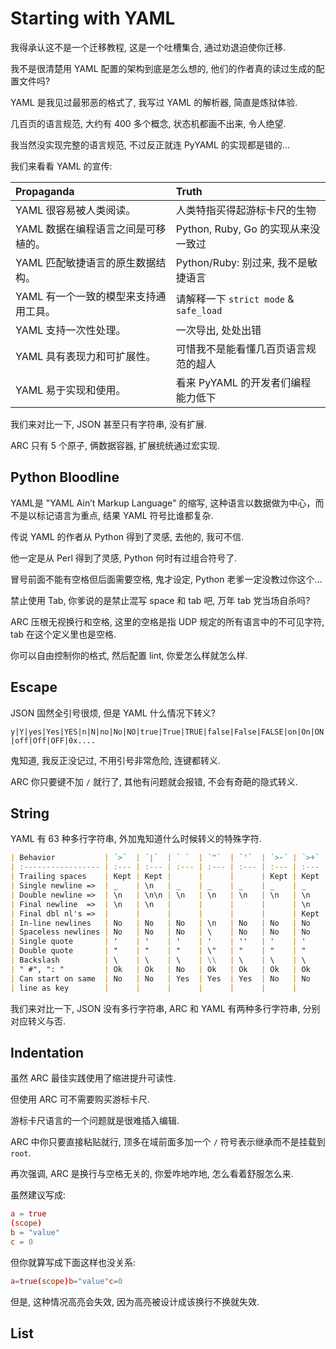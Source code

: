 Starting with YAML
==================

我得承认这不是一个迁移教程, 这是一个吐槽集合, 通过劝退迫使你迁移.

我不是很清楚用 YAML 配置的架构到底是怎么想的, 他们的作者真的读过生成的配置文件吗?

YAML 是我见过最邪恶的格式了, 我写过 YAML 的解析器, 简直是炼狱体验.

几百页的语言规范, 大约有 400 多个概念, 状态机都画不出来, 令人绝望.

我当然没实现完整的语言规范, 不过反正就连 PyYAML 的实现都是错的...

我们来看看 YAML 的宣传:

| Propaganda                            | Truth                                  |
| :------------------------------------ | :------------------------------------- |
| YAML 很容易被人类阅读。               | 人类特指买得起游标卡尺的生物           |
| YAML 数据在编程语言之间是可移植的。   | Python, Ruby, Go 的实现从来没一致过    |
| YAML 匹配敏捷语言的原生数据结构。     | Python/Ruby: 别过来, 我不是敏捷语言    |
| YAML 有一个一致的模型来支持通用工具。 | 请解释一下 `strict mode` & `safe_load` |
| YAML 支持一次性处理。                 | 一次导出, 处处出错                     |
| YAML 具有表现力和可扩展性。           | 可惜我不是能看懂几百页语言规范的超人   |
| YAML 易于实现和使用。                 | 看来 PyYAML 的开发者们编程能力低下     |

我们来对比一下, JSON 甚至只有字符串, 没有扩展.

ARC 只有 5 个原子, 俩数据容器, 扩展统统通过宏实现.

## Python Bloodline

YAML是 "YAML Ain’t Markup Language" 的缩写, 这种语言以数据做为中心，而不是以标记语言为重点, 结果 YAML 符号比谁都复杂.

传说 YAML 的作者从 Python 得到了灵感, 去他的, 我可不信.

他一定是从 Perl 得到了灵感, Python 何时有过组合符号了.

冒号前面不能有空格但后面需要空格, 鬼才设定, Python 老爹一定没教过你这个...

禁止使用 Tab, 你爹说的是禁止混写 space 和 tab 吧, 万年 tab 党当场自杀吗?

ARC 压根无视换行和空格, 这里的空格是指 UDP 规定的所有语言中的不可见字符, tab 在这个定义里也是空格.

你可以自由控制你的格式, 然后配置 lint, 你爱怎么样就怎么样.

## Escape

JSON 固然全引号很烦, 但是 YAML 什么情况下转义? 

`y|Y|yes|Yes|YES|n|N|no|No|NO|true|True|TRUE|false|False|FALSE|on|On|ON|off|Off|OFF|0x....`

鬼知道, 我反正没记过, 不用引号非常危险, 连键都转义.

ARC 你只要键不加 `/` 就行了, 其他有问题就会报错, 不会有奇葩的隐式转义.

## String

YAML 有 63 种多行字符串, 外加鬼知道什么时候转义的特殊字符.

```md
| Behavior           | `>`  | `|`  | ` `  | `"`  | `'`  | `>-` | `>+` | `|-` | `|+` |
| :----------------- | :--- | :--- | :--- | :--- | :--- | :--- | :--- | :--- | :--- |
| Trailing spaces    | Kept | Kept |      |      |      | Kept | Kept | Kept | Kept |
| Single newline =>  | _    | \n   | _    | _    | _    | _    | _    | \n   | \n   |
| Double newline =>  | \n   | \n\n | \n   | \n   | \n   | \n   | \n   | \n\n | \n\n |
| Final newline  =>  | \n   | \n   |      |      |      |      | \n   |      | \n   |
| Final dbl nl's =>  |      |      |      |      |      |      | Kept |      | Kept |
| In-line newlines   | No   | No   | No   | \n   | No   | No   | No   | No   | No   |
| Spaceless newlines | No   | No   | No   | \    | No   | No   | No   | No   | No   |
| Single quote       | '    | '    | '    | '    | ''   | '    | '    | '    | '    |
| Double quote       | "    | "    | "    | \"   | "    | "    | "    | "    | "    |
| Backslash          | \    | \    | \    | \\   | \    | \    | \    | \    | \    |
| " #", ": "         | Ok   | Ok   | No   | Ok   | Ok   | Ok   | Ok   | Ok   | Ok   |
| Can start on same  | No   | No   | Yes  | Yes  | Yes  | No   | No   | No   | No   |
| line as key        |      |      |      |      |      |      |      |      |      |
```

我们来对比一下, JSON 没有多行字符串, ARC 和 YAML 有两种多行字符串, 分别对应转义与否.

## Indentation

虽然 ARC 最佳实践使用了缩进提升可读性.

但使用 ARC 可不需要购买游标卡尺.

游标卡尺语言的一个问题就是很难插入编辑.

ARC 中你只要直接粘贴就行, 顶多在域前面多加一个 `/` 符号表示继承而不是挂载到 `root`.

再次强调, ARC 是换行与空格无关的, 你爱咋地咋地, 怎么看着舒服怎么来.

虽然建议写成:

```toml
a = true
(scope)
b = "value"
c = 0
```

但你就算写成下面这样也没关系:

```toml
a=true(scope)b="value"c=0
```

但是, 这种情况高亮会失效, 因为高亮被设计成该换行不换就失效.

## List

